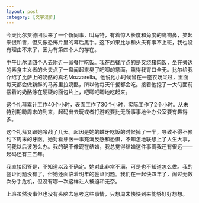 ```yaml
---
layout: post
category: [文字漫步]
---
```


今天比尔贾德团队来了一个新同事，叫马特，有着惊人长度和角度的鹰钩鼻，笑起来很和善，但又像恐怖片里的幕后黑手。这下如果比尔和火夫有事不上班，我也没有理由不来了，因为有第四个人的存在。

中午比尔请四个人去附近一家餐厅吃饭。我在西餐厅点的是叉烧猪肉饭，坐在旁边的素食主义者的火夫点了一盘闻起来臭了吧唧的意面，熏得我胃口全无。比尔给我介绍了比萨上的奶酪的真名Mozzarella。他说他小时候曾在一座农场呆过，里面每天都会做新鲜的马苏里拉奶酪，所以他每天午餐都会吃。接着他挖了一大勺面前摆着的奶酪涂在硬硬的面包片上，吧唧吧唧地吃起来。

这个礼拜累计工作40个小时，表面工作了30个小时，实际工作了2个小时。从未特别期盼周末的到来，起码出去玩或者打游戏要比无所事事地坐办公室要有趣得多。

这个礼拜又跟她冷战了几天。起因是她的蛀牙吃饭的时候掉了一半，导致不得不预约下周末的牙医。她对看牙医一事充满反感和恐惧，不知怎地联想上了人生大事，问我以后该怎么办。我的确不像现在结婚，我总觉得结婚这件事离我还有很远——起码还有三五年。

我直接回答是，不知道以及不确定。她对此非常不满，可是也不知道怎么做。我的签证问题没有了，但她还面临着明年的签证问题。我们在一起快四年了，闹过无数次分手危机，但没有哪一次这样让人被迫和无奈。

上班虽然没事但也没有头脑去思考这些事情，只想周末快快到来能够好好想想。